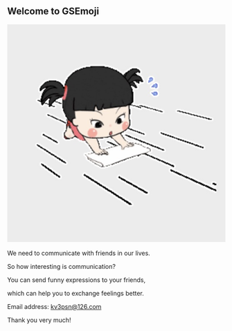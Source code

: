 ## Welcome to GSEmoji

![Image](icon.jpg)

We need to communicate with friends in our lives. 

So how interesting is communication? 

You can send funny expressions to your friends,

which can help you to exchange feelings better.

Email address: kv3psn@126.com 

Thank you very much!

